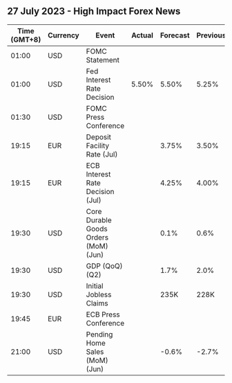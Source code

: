 ## 27 July 2023 - High Impact Forex News

| Time (GMT+8) | Currency | Event | Actual | Forecast | Previous |
|------|----------|-------|--------|----------|----------|
| 01:00 | USD | FOMC Statement |  |  |  |
| 01:00 | USD | Fed Interest Rate Decision | 5.50% | 5.50% | 5.25% |
| 01:30 | USD | FOMC Press Conference |  |  |  |
| 19:15 | EUR | Deposit Facility Rate (Jul) |  | 3.75% | 3.50% |
| 19:15 | EUR | ECB Interest Rate Decision (Jul) |  | 4.25% | 4.00% |
| 19:30 | USD | Core Durable Goods Orders (MoM) (Jun) |  | 0.1% | 0.6% |
| 19:30 | USD | GDP (QoQ) (Q2) |  | 1.7% | 2.0% |
| 19:30 | USD | Initial Jobless Claims |  | 235K | 228K |
| 19:45 | EUR | ECB Press Conference |  |  |  |
| 21:00 | USD | Pending Home Sales (MoM) (Jun) |  | -0.6% | -2.7% |
